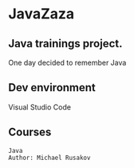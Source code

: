 # JavaZaza
## Java trainings project.
One day decided to remember Java

## Dev environment
Visual Studio Code

## Courses
    Java
    Author: Michael Rusakov

